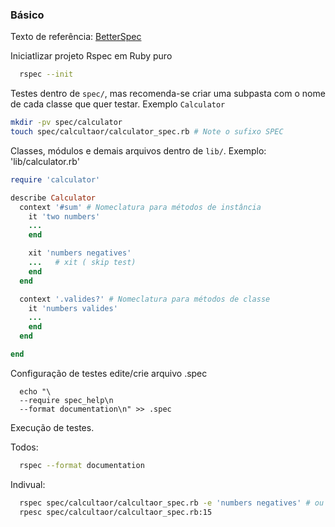 ### Básico

Texto de referência:
[BetterSpec](http://www.betterspecs.org/)

Iniciatlizar projeto Rspec em Ruby puro
```zsh
  rspec --init
```

Testes dentro de `spec/`, mas recomenda-se criar uma subpasta
com o nome de cada classe que quer testar. Exemplo `Calculator`

```zsh
mkdir -pv spec/calculator
touch spec/calcultaor/calculator_spec.rb # Note o sufixo SPEC 
```

Classes, módulos e demais arquivos dentro de `lib/`.
Exemplo: 'lib/calculator.rb'

```ruby
require 'calculator'

describe Calculator
  context '#sum' # Nomeclatura para métodos de instância
    it 'two numbers'
    ...
    end

    xit 'numbers negatives'
    ...   # xit ( skip test)
    end
  end

  context '.valides?' # Nomeclatura para métodos de classe
    it 'numbers valides'
    ...
    end
  end

end

```

Configuração de testes edite/crie arquivo .spec
```
  echo "\
  --require spec_help\n
  --format documentation\n" >> .spec
```


Execução de testes.


Todos:

```zsh
  rspec --format documentation
```

Indivual:
```zsh
  rspec spec/calcultaor/calcultaor_spec.rb -e 'numbers negatives' # ou
  rpesc spec/calcultaor/calcultaor_spec.rb:15 
```
